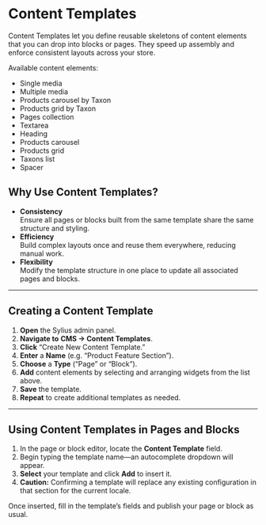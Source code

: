 # Content Templates

Content Templates let you define reusable skeletons of content elements that you can drop into blocks or pages. They speed up assembly and enforce consistent layouts across your store.

Available content elements:

* Single media
* Multiple media
* Products carousel by Taxon
* Products grid by Taxon
* Pages collection
* Textarea
* Heading
* Products carousel
* Products grid
* Taxons list
* Spacer

## Why Use Content Templates?

* **Consistency**\
  Ensure all pages or blocks built from the same template share the same structure and styling.
* **Efficiency**\
  Build complex layouts once and reuse them everywhere, reducing manual work.
* **Flexibility**\
  Modify the template structure in one place to update all associated pages and blocks.

***

## Creating a Content Template

1. **Open** the Sylius admin panel.
2. **Navigate to** **CMS → Content Templates**.
3. **Click** “Create New Content Template.”
4. **Enter** a **Name** (e.g. “Product Feature Section”).
5. **Choose** a **Type** (“Page” or “Block”).
6. **Add** content elements by selecting and arranging widgets from the list above.
7. **Save** the template.
8. **Repeat** to create additional templates as needed.

***

## Using Content Templates in Pages and Blocks

1. In the page or block editor, locate the **Content Template** field.
2. Begin typing the template name—an autocomplete dropdown will appear.
3. **Select** your template and click **Add** to insert it.
4. **Caution:** Confirming a template will replace any existing configuration in that section for the current locale.

Once inserted, fill in the template’s fields and publish your page or block as usual.
